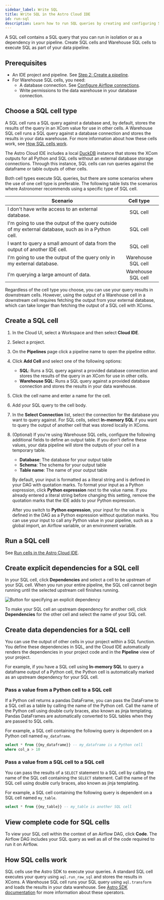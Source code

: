 ```yaml
---
sidebar_label: Write SQL
title: Write SQL in the Astro Cloud IDE
id: run-sql
description: Learn how to run SQL queries by creating and configuring SQL cells in the Astro Cloud IDE.
---
```


A SQL cell contains a SQL query that you can run in isolation or as a dependency in your pipeline. Create SQL cells and Warehouse SQL cells to execute SQL as part of your data pipeline. 

## Prerequisites 

- An IDE project and pipeline. See [Step 2: Create a pipeline](/astro/cloud-ide/quickstart.md#step-2-create-a-pipeline).
- For Warehouse SQL cells, you need: 
    - A database connection. See [Configure Airflow connections](/astro/cloud-ide/configure-project-environment.md#configure-airflow-connections).
    - Write permissions to the data warehouse in your database connection. 

## Choose a SQL cell type

A SQL cell runs a SQL query against a database and, by default, stores the results of the query in an XCom value for use in other cells. A Warehouse SQL cell runs a SQL query against a database connection and stores the results in your data warehouse. For more information about how these cells work, see [How SQL cells work](#how-sql-cells-work).

The Astro Cloud IDE includes a local [DuckDB](https://duckdb.org/) instance that stores the XCom outputs for all Python and SQL cells without an external database storage connections. Through this instance, SQL cells can run queries against the dataframe or table outputs of other cells. 

Both cell types execute SQL queries, but there are some scenarios where the use of one cell type is preferable. The following table lists the scenarios where Astronomer recommends using a specific type of SQL cell.
  
| Scenario                                                                                            |     Cell type      |
| --------------------------------------------------------------------------------------------------- | :----------------: |
| I don't have write access to an external database.                                                  |      SQL cell      |
| I'm going to use the output of the query outside of my external database, such as in a Python cell. |      SQL cell      |
| I want to query a small amount of data from the output of another IDE cell.                         |      SQL cell      |
| I'm going to use the output of the query only in my external database.                              | Warehouse SQL cell |
| I'm querying a large amount of data.                                                                | Warehouse SQL cell |
  
Regardless of the cell type you choose, you can use your query results in downstream cells. However, using the output of a Warehouse cell in a downstream cell requires fetching the output from your external database, which can take longer than fetching the output of a SQL cell with XComs.

## Create a SQL cell

1. In the Cloud UI, select a Workspace and then select **Cloud IDE**.

2. Select a project.

3. On the **Pipelines** page click a pipeline name to open the pipeline editor.

4. Click **Add Cell** and select one of the following options:

    - **SQL**: Runs a SQL query against a provided database connection and stores the results of the query in an XCom for use in other cells.
    - **Warehouse SQL**: Runs a SQL query against a provided database connection and stores the results in your data warehouse.

5. Click the cell name and enter a name for the cell.

6. Add your SQL query to the cell body.

7. In the **Select Connection** list, select the connection for the database you want to query against. For SQL cells, select **In-memory SQL** if you want to query the output of another cell that was stored locally in XComs.

8. (Optional) If you're using Warehouse SQL cells, configure the following additional fields to define an output table. If you don't define these values, your data pipeline will store the outputs of your cell in a temporary table.

    - **Database**: The database for your output table
    - **Schema**:  The schema for your output table
    - **Table name**: The name of your output table

    By default, your input is formatted as a literal string and is defined in your DAG with quotation marks. To format your input as a Python expression, click **Python expression** next to the value name. If you already entered a literal string before changing this setting, remove the quotation marks that the IDE adds to your Python expression.
    
    After you switch to **Python expression**, your input for the value is defined in the DAG as a Python expression without quotation marks. You can use your input to call any Python value in your pipeline, such as a global import, an Airflow variable, or an environment variable. 

## Run a SQL cell

See [Run cells in the Astro Cloud IDE](run-cells.md).

## Create explicit dependencies for a SQL cell

In your SQL cell, click **Dependencies** and select a cell to be upstream of your SQL cell. When you run your entire pipeline, the SQL cell cannot begin running until the selected upstream cell finishes running.

![Button for specifying an explicit dependency](/img/cloud-ide/create-dependency.png)

To make your SQL cell an upstream dependency for another cell, click **Dependencies** for the other cell and select the name of your SQL cell. 

## Create data dependencies for a SQL cell

You can use the output of other cells in your project within a SQL function. You define these dependencies in SQL, and the Cloud IDE automatically renders the dependencies in your project code and in the **Pipeline** view of your project.

For example, if you have a SQL cell using **In-memory SQL** to query a dataframe output of a Python cell, the Python cell is automatically marked as an upstream dependency for your SQL cell.

### Pass a value from a Python cell to a SQL cell 

If a Python cell returns a pandas DataFrame, you can pass the DataFrame to a SQL cell as a table by calling the name of the Python cell. Call the name of the Python cell using double curly braces, also known as jinja templating. Pandas DataFrames are automatically converted to SQL tables when they are passed to SQL cells.

For example, a SQL cell containing the following query is dependent on a Python cell named `my_dataframe`.

```sql
select * from {{my_dataframe}} -- my_dataframe is a Python cell
where col_a > 10
```

### Pass a value from a SQL cell to a SQL cell 

You can pass the results of a `SELECT` statement to a SQL cell by calling the name of the SQL cell containing the `SELECT` statement. Call the name of the SQL cell using double curly braces, also known as jinja templating.

For example, a SQL cell containing the following query is dependent on a SQL cell named `my_table`.

```sql
select * from {{my_table}} -- my_table is another SQL cell
```

## View complete code for SQL cells

To view your SQL cell within the context of an Airflow DAG, click **Code**. The Airflow DAG includes your SQL query as well as all of the code required to run it on Airflow.

## How SQL cells work

SQL cells use the Astro SDK to execute your queries. A standard SQL cell executes your query using `aql.run_raw_sql` and stores the results in XComs. A Warehouse SQL cell runs your SQL query using `aql.transform` and loads the results in your data warehouse. See [Astro SDK documentation](https://astro-sdk-python.readthedocs.io/en/stable/astro/sql/operators/raw_sql.html) for more information about these operators.
